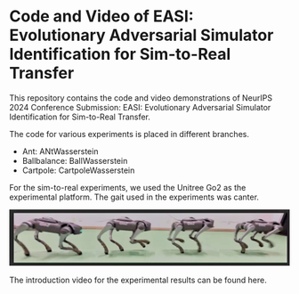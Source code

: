 # Code and Video of EASI: Evolutionary Adversarial Simulator Identification for Sim-to-Real Transfer
 


This repository contains the code and video demonstrations of NeurIPS 2024 Conference Submission: EASI: Evolutionary Adversarial Simulator Identification for Sim-to-Real Transfer. 

The code for various experiments is placed in different branches.
- Ant: ANtWasserstein
- Ballbalance: BallWasserstein
- Cartpole:  CartpoleWasserstein


For the sim-to-real experiments, we used the Unitree Go2 as the experimental platform. The gait used in the experiments was canter.

![Go2_sim-2-real_experiment](Go2_sim-2-real_experiment.png)

 The introduction video for the experimental results can be found here.



